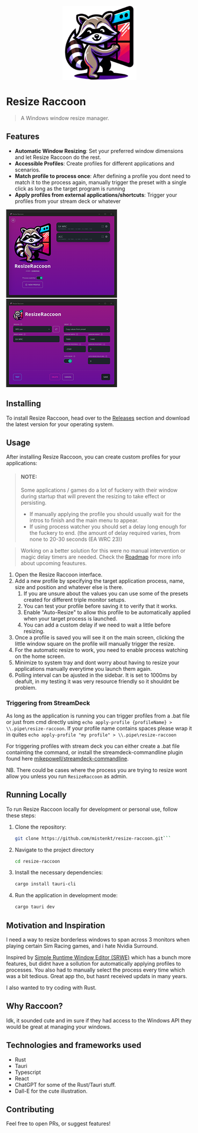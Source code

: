 <p align="center">
  <img src="./public/resize-raccoon-512x512.png" alt="Resize Raccoon Logo" width="200" height="200">
</p>

# Resize Raccoon

> A Windows window resize manager.

## Features

- **Automatic Window Resizing**: Set your preferred window dimensions and let Resize Raccoon do the rest.
- **Accessible Profiles**: Create profiles for different applications and scenarios.
- **Match profile to process once**: After defining a profile you dont need to match it to the process again, manually trigger the preset with a single click as long as the target program is running
- **Apply profiles from external applications/shortcuts**: Trigger your profiles from your stream deck or whatever


[![Thumbnail description](./public/home-screenshot-thumb.png)](./public/home-screenshot.png)
[![Thumbnail description](./public/profile-screenshot-thumb.png)](./public/profile-screenshot.png)

## Installing

To install Resize Raccoon, head over to the [Releases](https://github.com/mistenkt/resize-raccoon/releases) section and download the latest version for your operating system.

## Usage

After installing Resize Raccoon, you can create custom profiles for your applications:

> #### NOTE: 
> Some applications / games do a lot of fuckery with their window during startup that will prevent the resizing to take effect or persisting. 
> - If manually applying the profile you should usually wait for the intros to finish and the main menu to appear. 
> - If using process watcher you should set a delay long enough for the fuckery to end. (the amount of delay required varies, from none to 20-30 seconds (EA WRC 23))

> Working on a better solution for this were no manual intervention or magic delay timers are needed. Check the [Roadmap](./docs/ROADMAP.md) for more info about upcoming feautures.

1. Open the Resize Raccoon interface.
2. Add a new profile by specifying the target application process, name, size and position and whatever else is there.
    1. If you are unsure about the values you can use some of the presets created for different triple monitor setups.
    2. You can test your profile before saving it to verify that it works. 
    3. Enable "Auto-Resize" to allow this profile to be automatically applied when your target process is launched.
    4. You can add a custom delay if we need to wait a little before resizing.
3. Once a profile is saved you will see it on the main screen, clicking the little window square on the profile will manually trigger the resize.
4. For the automatic resize to work, you need to enable process watching on the home screen.
5. Minimize to system tray and dont worry about having to resize your applications manually everytime you launch them again. 
6. Polling interval can be ajusted in the sidebar. It is set to 1000ms by deafult, in my testing it was very resource friendly so it shouldnt be problem.

### Triggering from StreamDeck
As long as the application is running you can trigger profiles from a .bat file or just from cmd directly using `echo apply-profile {profileName} > \\.pipe\resize-raccoon`. If your profile name contains spaces please wrap it in quites `echo apply-profile "my profile" > \\.pipe\resize-raccoon`

For triggering profiles with stream deck you can either create a .bat file containting the command, or install the streamdeck-commandline plugin found here [mikepowell/streamdeck-commandline](https://github.com/mikepowell/streamdeck-commandline).

NB. There could be cases where the process you are trying to resize wont allow you unless you run `ResizeRaccoon` as admin.

## Running Locally

To run Resize Raccoon locally for development or personal use, follow these steps:

1. Clone the repository:
   ```sh
   git clone https://github.com/mistenkt/resize-raccoon.git```
2. Navigate to the project directory
    ```sh
    cd resize-raccoon
    ```
3. Install the necessary dependencies:
    ```sh
    cargo install tauri-cli
    ```
4. Run the application in development mode:
    ```sh
    cargo tauri dev
    ```

## Motivation and Inspiration
I need a way to resize borderless windows to span across 3 monitors when playing certain Sim Racing games, and i hate Nvidia Surround.

Inspired by [Simple Runtime Window Editor (SRWE)](https://github.com/dtgDTGdtg/SRWE) which has a bunch more features, but didnt have a sollution for automatically applying profiles to processes. You also had to manually select the process every time which was a bit tedious. Great app tho, but hasnt received updats in many years.

I also wanted to try coding with Rust.

## Why Raccoon?
Idk, it sounded cute and im sure if they had access to the Windows API they would be great at managing your windows.

## Technologies and frameworks used

- Rust
- Tauri
- Typescript
- React
- ChatGPT for some of the Rust/Tauri stuff.
- Dall-E for the cute illustration. 

## Contributing
Feel free to open PRs, or suggest features!